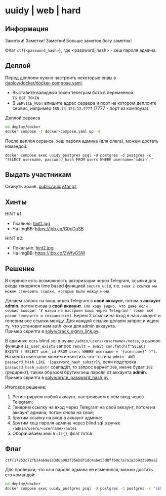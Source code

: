# uuidy | web | hard

## Информация

Заметки! Заметки! Заметки! Больше заметок богу заметок!

Флаг `ctf{<password_hash>}`, где <password_hash> - хеш пароля админа.

## Деплой

Перед деплоем нужно настроить некоторые енвы в [deploy/docker/docker-compose.yaml](deploy/docker/docker-compose.yaml).
- Выставите валидный токен телеграм бота в переменной `TG_BOT_TOKEN`.  
- В `SERVICE_HOST` впишите адрес сервера и порт на котором деплоите сервис, например `185.74.123.12:7777` (7777 - порт из компоуза).

Деплой сервиса
```sh
cd deploy/docker
docker compose -f docker-compose.yaml up -d
```

После деплоя сервиса, хеш пароля админа (для флага), можем достать командой:
```
docker compose exec uuidy_postgres psql -U postgres -d postgres -c "SELECT username, password_hash FROM users WHERE username='admin';"
```

## Выдать участникам

Скинуть архив: [public/uuidy.tar.gz](public/uuidy.tar.gz).

## Хинты

HINT #1:  
- Лкально: [hint1.jpg](hints/hint1.jpg)
- На imgBB: https://ibb.co/C0cCpSB

HINT #2:
- Локально: [hint2.jpg](hints/hint2.jpg)
- На imgBB: https://ibb.co/ZWfyGSW

## Решение

В сервисе есть возможность авторизации через Telegram, ссылки для входа генерятся time based функцией `secure_uuid`, т.е.
`зная 2 ссылки мы можем сгенерить ссылки, которые были между ними`.  

Делаем запрос на вход через Telegram в **свой аккаунт**, потом в **аккаунт admin**, потом снова в **свой аккаунт**.
`(по коду видно, что даже если сервис выводит 'У юзера не настроен вход через Telegram!' токен всё равно генерится и сохраняется)`.
Берем 2 ссылки на вход в наш аккаунт и генерим все ссылки между. Для каждой ссылки делаем запрос и ищем ту, что установит нам auth куки для admin аккаунта.  
Пример скрипта в [solve/crack_signin_link.py](solve/crack_signin_link.py).  

В админке есть blind sql в ручке `/admin/users/<username>/notes`, в вызове функции `is_user_exists` запрос 
`result = await con.fetch(f"SELECT EXISTS ( SELECT user_id FROM users WHERE username = '{username}' )")`.
На место username можем инъектить что-то типа `admin' AND password_hash LIKE '{password_hash_substr}%`, 
если подстрока `password_hash_substr` совпадёт, то запрос вернёт `200`, иначе будет `302` (редирект), таким образом брутим хеш пароля
от аккаунта **admin**.   
Пример скрипта в [solve/brute_password_hash.py](solve/brute_password_hash.py)

Итоговое решение:
1. Регистрируем любой аккаунт, настроиваем в нём вход через Telegram;
2. Генерим ссылку на вход через Telegram на свой аккаунт, потом на аккаунт админа, потом снова на свой;
3. Брутим ссылку на вход в аккаунт админа;
4. Брутим хеш пароля админа через blind sql в ручке `/admin/users/<username>/notes`
5. Оборачиваем хеш в `ctf{}`, флаг готов

## Флаг

`ctf{178b3c72fb24a69e1e3d8a983f35eb8f1dc4abe55d0ff69c7a7a1a3b933989aa}`

Для проверки, что хэш пароля админа не изменился, можно достать его командой:
```sh
cd deploy/docker
docker compose exec uuidy_postgres psql -U postgres -d postgres -c "SELECT username, password_hash FROM users WHERE username='admin';"
```
